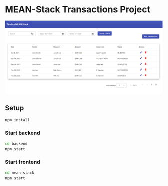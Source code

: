 # MEAN-Stack Transactions Project

!['homepage'](https://github.com/tandica/mean-stack/blob/main/mean-stack/src/assets/images/homepage_meanstack.png)

## Setup

```sh
npm install
```
### Start backend

```sh
cd backend
npm start
```

### Start frontend

```sh
cd mean-stack
npm start
```


